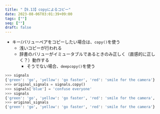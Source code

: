 ```yaml
---
title: "【9.13】copyによるコピー"
date: 2023-08-06T03:01:39+09:00
tags: [""]
seq: [""]
draft: false
---
```


- キー/バリューペアをコピーしたい場合は、`copy()`を使う
  - 浅いコピーが行われる
  - 辞書のバリューがイミュータブルであるときのみ正しく（直感的に正しく？）動作する
    - そうでない場合、`deepcopy()`を使う

```python
>>> signals
{'green': 'go', 'yellow': 'go faster', 'red': 'smile for the camera'}
>>> original_signals = signals.copy()
>>> signals['blue'] = 'confuse everyone'
>>> signals
{'green': 'go', 'yellow': 'go faster', 'red': 'smile for the camera', 'blue': 'confuse everyone'}
>>> original_signals
{'green': 'go', 'yellow': 'go faster', 'red': 'smile for the camera'}
```